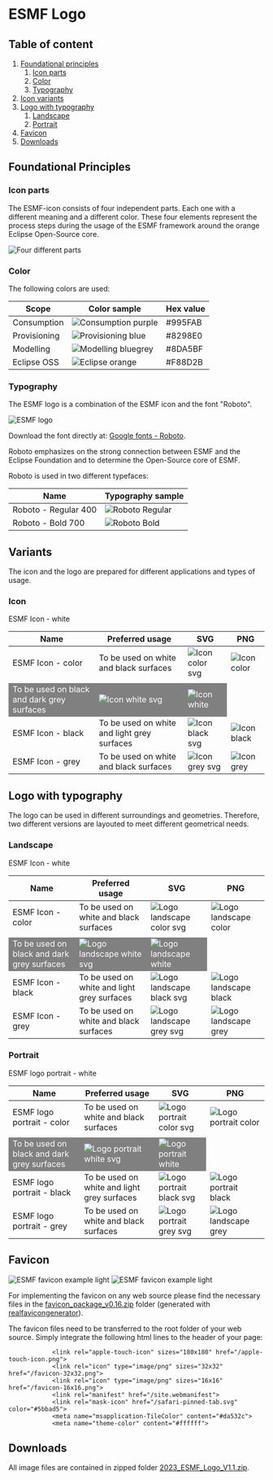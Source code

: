 # ESMF Logo

## Table of content

1. [Foundational principles](#foundational-principles)
    1. [Icon parts](#icon-parts)
    2. [Color](#color)
    3. [Typography](#typography)
2. [Icon variants](#variants)
3. [Logo with typography](#logo-with-typography)
   1. [Landscape](#landscape)
   2. [Portrait](#portrait)
4. [Favicon](#favicon)
5. [Downloads](#downloads)

## Foundational Principles

### Icon parts

The ESMF-icon consists of four independent parts. Each one with a different meaning and a different color. These four elements represent the process steps during the usage of the ESMF framework around the orange Eclipse Open-Source core.

![Four different parts](images/esmf_icon_description.png)

### Color

The following colors are used:

| Scope        | Color sample                                                    | Hex value |
|--------------|-----------------------------------------------------------------|-----------|
| Consumption  | ![Consumption purple](images/esmf_color_consumption_purple.png) | #995FAB   |
| Provisioning | ![Provisioning blue](images/esmf_color_provisioning_blue.png)   | #8298E0   |
| Modelling    | ![Modelling bluegrey](images/esmf_color_modelling_bluegrey.png) | #8DA5BF   |
| Eclipse OSS  | ![Eclipse orange](images/esmf_color_eclipse_orange.png)         | #F88D2B   |

### Typography

The ESMF logo is a combination of the ESMF icon and the font "Roboto".

![ESMF logo](images/esmf_logo_color_typography.png)

Download the font directly at: [Google fonts - Roboto](https://fonts.google.com/specimen/Roboto).

Roboto emphasizes on the strong connection between ESMF and the Eclipse Foundation 
and to determine the Open-Source core of ESMF. 

Roboto is used in two different typefaces:

| Name                 | Typography sample                                            |
|----------------------|--------------------------------------------------------------|
| Roboto - Regular 400 | ![Roboto Regular](images/esmf_typography_roboto_regular.png) |
| Roboto - Bold 700    | ![Roboto Bold](images/esmf_typography_roboto_bold.png)       |



## Variants

The icon and the logo are prepared for different applications and types of usage.

### Icon

| Name                                                            | Preferred usage                             | SVG                                              | PNG                                          |
|-----------------------------------------------------------------|---------------------------------------------|--------------------------------------------------|----------------------------------------------|
| ESMF Icon - color                                               | To be used on white and black surfaces      | ![Icon color svg](images/01_ESMF-Icon_Color.svg) | ![Icon color](images/01_ESMF-Icon_Color.png) |
| <tr style="background-color:gray;color:white">ESMF Icon - white | To be used on black and dark grey surfaces  | ![Icon white svg](images/04_ESMF-Icon_White.svg) | ![Icon white](images/04_ESMF-Icon_White.png) |
| ESMF Icon - black                                               | To be used on white and light grey surfaces | ![Icon black svg](images/02_ESMF-Icon_Black.svg) | ![Icon black](images/02_ESMF-Icon_Black.png) |
| ESMF Icon - grey                                                | To be used on white and black surfaces      | ![Icon grey svg](images/03_ESMF-Icon_Grey.svg)   | ![Icon grey](images/03_ESMF-Icon_Grey.png)   |

## Logo with typography

The logo can be used in different surroundings and geometries. Therefore, two different versions are layouted to meet different geometrical needs.

### Landscape

| Name                                                            | Preferred usage                             | SVG                                                                            | PNG                                                                        |
|-----------------------------------------------------------------|---------------------------------------------|--------------------------------------------------------------------------------|----------------------------------------------------------------------------|
| ESMF Icon - color                                               | To be used on white and black surfaces      | ![Logo landscape color svg](images/05_ESMF-Composite_mark_Landscape_Color.svg) | ![Logo landscape color](images/05_ESMF-Composite_mark_Landscape_Color.png) |
| <tr style="background-color:gray;color:white">ESMF Icon - white | To be used on black and dark grey surfaces  | ![Logo landscape white svg](images/08_ESMF-Composite_mark_Landscape_White.svg) | ![Logo landscape white](images/08_ESMF-Composite_mark_Landscape_White.png) |
| ESMF Icon - black                                               | To be used on white and light grey surfaces | ![Logo landscape black svg](images/06_ESMF-Composite_mark_Landscape_Black.svg) | ![Logo landscape black](images/06_ESMF-Composite_mark_Landscape_Black.png) |
| ESMF Icon - grey                                                | To be used on white and black surfaces      | ![Logo landscape grey svg](images/07_ESMF-Composite_mark_Landscape_Grey.svg)   | ![Logo landscape grey](images/07_ESMF-Composite_mark_Landscape_Grey.png)   |

### Portrait

| Name                                                                     | Preferred usage                             | SVG                                                                          | PNG                                                                      |
|--------------------------------------------------------------------------|---------------------------------------------|------------------------------------------------------------------------------|--------------------------------------------------------------------------|
| ESMF logo portrait - color                                               | To be used on white and black surfaces      | ![Logo portrait color svg](images/09_ESMF-Composite_mark_Portrait_Color.svg) | ![Logo portrait color](images/09_ESMF-Composite_mark_Portrait_Color.png) |
| <tr style="background-color:gray;color:white">ESMF logo portrait - white | To be used on black and dark grey surfaces  | ![Logo portrait white svg](images/12_ESMF-Composite_mark_Portrait_White.svg) | ![Logo portrait white](images/12_ESMF-Composite_mark_Portrait_White.png) |
| ESMF logo portrait - black                                               | To be used on white and light grey surfaces | ![Logo portrait black svg](images/10_ESMF-Composite_mark_Portrait_Black.svg) | ![Logo portrait black](images/10_ESMF-Composite_mark_Portrait_Black.png) |
| ESMF logo portrait - grey                                                | To be used on white and black surfaces      | ![Logo portrait grey svg](images/11_ESMF-Composite_mark_Portrait_Grey.svg)   | ![Logo landscape grey](images/11_ESMF-Composite_mark_Portrait_Grey.png)  |

## Favicon

![ESMF favicon example light](images/esmf_favicon_example.png)
![ESMF favicon example light](images/esmf_favicon_example_black.png)

For implementing the favicon on any web source please find the necessary files in the [favicon_package_v0.16.zip](favicon_package_v0.16.zip "download") folder (generated with [realfavicongenerator](https://realfavicongenerator.net/)).

The favicon files need to be transferred to the root folder of your web source. 
Simply integrate the following html lines to the header of your page:

                <link rel="apple-touch-icon" sizes="180x180" href="/apple-touch-icon.png">
                <link rel="icon" type="image/png" sizes="32x32" href="/favicon-32x32.png">
                <link rel="icon" type="image/png" sizes="16x16" href="/favicon-16x16.png">
                <link rel="manifest" href="/site.webmanifest">
                <link rel="mask-icon" href="/safari-pinned-tab.svg" color="#5bbad5">
                <meta name="msapplication-TileColor" content="#da532c">
                <meta name="theme-color" content="#ffffff">

## Downloads

All image files are contained in zipped folder [2023_ESMF_Logo_V1.1.zip](2023_ESMF_Logo_V1.1.zip "download").
